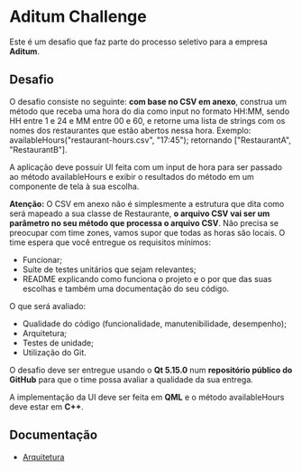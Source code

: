 # Aditum Challenge

Este é um desafio que faz parte do processo seletivo para a empresa **Aditum**.

## Desafio

O desafio consiste no seguinte: **com base no CSV em anexo**, construa um método que receba uma hora do dia como input no formato HH:MM, sendo HH entre 1 e 24 e MM entre 00 e 60, e retorne uma lista de strings com os nomes dos restaurantes que estão abertos nessa hora. Exemplo: availableHours("restaurant-hours.csv", "17:45"); retornando ["RestaurantA", "RestaurantB"].

A aplicação deve possuir UI feita com um input de hora para ser passado ao método availableHours e exibir o resultados do método em um componente de tela à sua escolha.

**Atenção:** O CSV em anexo não é simplesmente a estrutura que dita como será mapeado a sua classe de Restaurante, **o arquivo CSV vai ser um parâmetro no seu método que processa o arquivo CSV**. Não precisa se preocupar com time zones, vamos supor que todas as horas são locais. O time espera que você entregue os requisitos mínimos:

- Funcionar;
- Suíte de testes unitários que sejam relevantes;
- README explicando como funciona o projeto e o por que das suas escolhas e também uma documentação do seu código.

O que será avaliado:

- Qualidade do código (funcionalidade, manutenibilidade, desempenho);
- Arquitetura;
- Testes de unidade;
- Utilização do Git.

O desafio deve ser entregue usando o **Qt 5.15.0** num **repositório público do GitHub** para que o time possa avaliar a qualidade da sua entrega.

A implementação da UI deve ser feita em **QML** e o método availableHours deve estar em **C++**.

## Documentação

- [Arquitetura](https://github.com/patrickpiresdev/aditum-challenge/blob/master/docs/architecture.md)